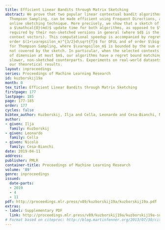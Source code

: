 ```yaml
---
title: Efficient Linear Bandits through Matrix Sketching
abstract: We prove that two popular linear contextual bandit algorithms, OFUL and
  Thompson Sampling, can be made efficient using Frequent Directions, a deterministic
  online sketching technique. More precisely, we show that a sketch of size $m$ allows
  a $\mathcal{O}(md)$ update time for both algorithms, as opposed to $\Omega(d^2)$
  required by their non-sketched versions in general (where $d$ is the dimension of
  context vectors). This computational speedup is accompanied by regret bounds of
  order $(1+\varepsilon_m)^{3/2}d\sqrt{T}$ for OFUL and of order $\big((1+\varepsilon_m)d\big)^{3/2}\sqrt{T}$
  for Thompson Sampling, where $\varepsilon_m$ is bounded by the sum of the tail eigenvalues
  not covered by the sketch. In particular, when the selected contexts span a subspace
  of dimension at most $m$, our algorithms have a regret bound matching that of their
  slower, non-sketched counterparts. Experiments on real-world datasets corroborate
  our theoretical results.
layout: inproceedings
series: Proceedings of Machine Learning Research
id: kuzborskij19a
month: 0
tex_title: Efficient Linear Bandits through Matrix Sketching
firstpage: 177
lastpage: 185
page: 177-185
order: 177
cycles: false
bibtex_author: Kuzborskij, Ilja and Cella, Leonardo and Cesa-Bianchi, Nicol\`{o}
author:
- given: Ilja
  family: Kuzborskij
- given: Leonardo
  family: Cella
- given: Nicolò
  family: Cesa-Bianchi
date: 2019-04-11
address: 
publisher: PMLR
container-title: Proceedings of Machine Learning Research
volume: '89'
genre: inproceedings
issued:
  date-parts:
  - 2019
  - 4
  - 11
pdf: http://proceedings.mlr.press/v89/kuzborskij19a/kuzborskij19a.pdf
extras:
- label: Supplementary PDF
  link: http://proceedings.mlr.press/v89/kuzborskij19a/kuzborskij19a-supp.pdf
# Format based on citeproc: http://blog.martinfenner.org/2013/07/30/citeproc-yaml-for-bibliographies/
---
```

